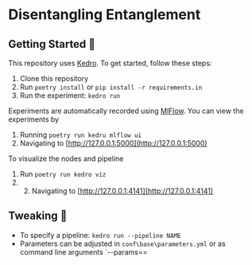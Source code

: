 # Disentangling Entanglement


## Getting Started :rocket:

This repository uses [Kedro](https://kedro.org/). To get started, follow these steps:
1. Clone this repository
2. Run `poetry install` or `pip install -r requirements.in`
3. Run the experiment: `kedro run`

Experiments are automatically recorded using [MlFlow](https://mlflow.org/). You can view the experiments by
1. Running `poetry run kedru mlflow ui`
2. Navigating to [http://127.0.0.1:5000](http://127.0.0.1:5000)

To visualize the nodes and pipeline
1. Run `poetry run kedro viz`
2. 2. Navigating to [http://127.0.0.1:4141](http://127.0.0.1:4141)

## Tweaking :wrench:

- To specify a pipeline: `kedro run --pipeline NAME`
 - Parameters can be adjusted in `conf\base\parameters.yml` or as command line arguments `--params=<key1>=<value1>
